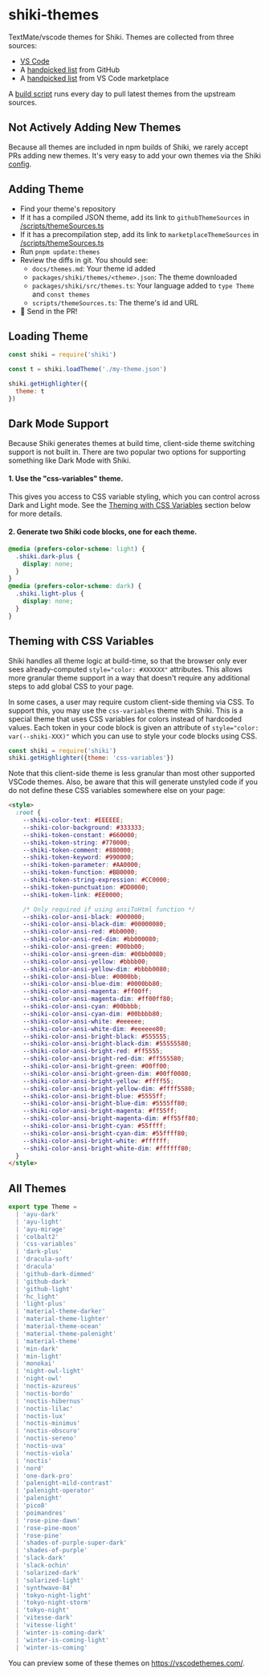 # shiki-themes

TextMate/vscode themes for Shiki. Themes are collected from three sources:

- [VS Code](https://github.com/microsoft/vscode)
- A [handpicked list](/scripts/themeSources.ts) from GitHub
- A [handpicked list](/scripts/themeSources.ts) from VS Code marketplace

A [build script](/scripts/pullThemes.sh) runs every day to pull latest themes from the upstream sources.


## Not Actively Adding New Themes

Because all themes are included in npm builds of Shiki, we rarely accept PRs adding new themes. It's very easy to add your own themes via the Shiki [config](https://github.com/shikijs/shiki/blob/main/packages/shiki/src/types.ts#L6).

## Adding Theme

- Find your theme's repository
- If it has a compiled JSON theme, add its link to `githubThemeSources` in [/scripts/themeSources.ts](/scripts/themeSources.ts)
- If it has a precompilation step, add its link to `marketplaceThemeSources` in [/scripts/themeSources.ts](/scripts/themeSources.ts)
- Run `pnpm update:themes`
- Review the diffs in git. You should see:
  - `docs/themes.md`: Your theme id added
  - `packages/shiki/themes/<theme>.json`: The theme downloaded
  - `packages/shiki/src/themes.ts`: Your language added to `type Theme` and `const themes`
  - `scripts/themeSources.ts`: The theme's id and URL
- 🚀 Send in the PR!

## Loading Theme

```js
const shiki = require('shiki')

const t = shiki.loadTheme('./my-theme.json')

shiki.getHighlighter({
  theme: t
})
```
## Dark Mode Support

Because Shiki generates themes at build time, client-side theme switching support is not built in. There are two popular two options for supporting something like Dark Mode with Shiki.

#### 1. Use the "css-variables" theme.

This gives you access to CSS variable styling, which you can control across Dark and Light mode. See the [Theming with CSS Variables](#theming-with-css-variables) section below for more details.
#### 2. Generate two Shiki code blocks, one for each theme.

```css
@media (prefers-color-scheme: light) {
  .shiki.dark-plus {
    display: none;
  }
}
@media (prefers-color-scheme: dark) {
  .shiki.light-plus {
    display: none;
  }
}
```

## Theming with CSS Variables

Shiki handles all theme logic at build-time, so that the browser only ever sees already-computed `style="color: #XXXXXX"` attributes. This allows more granular theme support in a way that doesn't require any additional steps to add global CSS to your page.

In some cases, a user may require custom client-side theming via CSS. To support this, you may use the `css-variables` theme with Shiki. This is a special theme that uses CSS variables for colors instead of hardcoded values. Each token in your code block is given an attribute of `style="color: var(--shiki-XXX)"` which you can use to style your code blocks using CSS.


```js
const shiki = require('shiki')
shiki.getHighlighter({theme: 'css-variables'})
```

Note that this client-side theme is less granular than most other supported VSCode themes. Also, be aware that this will generate unstyled code if you do not define these CSS variables somewhere else on your page:

```html
<style>
  :root {
    --shiki-color-text: #EEEEEE;
    --shiki-color-background: #333333;
    --shiki-token-constant: #660000;
    --shiki-token-string: #770000;
    --shiki-token-comment: #880000;
    --shiki-token-keyword: #990000;
    --shiki-token-parameter: #AA0000;
    --shiki-token-function: #BB0000;
    --shiki-token-string-expression: #CC0000;
    --shiki-token-punctuation: #DD0000;
    --shiki-token-link: #EE0000;

    /* Only required if using ansiToHtml function */
    --shiki-color-ansi-black: #000000;
    --shiki-color-ansi-black-dim: #00000080;
    --shiki-color-ansi-red: #bb0000;
    --shiki-color-ansi-red-dim: #bb000080;
    --shiki-color-ansi-green: #00bb00;
    --shiki-color-ansi-green-dim: #00bb0080;
    --shiki-color-ansi-yellow: #bbbb00;
    --shiki-color-ansi-yellow-dim: #bbbb0080;
    --shiki-color-ansi-blue: #0000bb;
    --shiki-color-ansi-blue-dim: #0000bb80;
    --shiki-color-ansi-magenta: #ff00ff;
    --shiki-color-ansi-magenta-dim: #ff00ff80;
    --shiki-color-ansi-cyan: #00bbbb;
    --shiki-color-ansi-cyan-dim: #00bbbb80;
    --shiki-color-ansi-white: #eeeeee;
    --shiki-color-ansi-white-dim: #eeeeee80;
    --shiki-color-ansi-bright-black: #555555;
    --shiki-color-ansi-bright-black-dim: #55555580;
    --shiki-color-ansi-bright-red: #ff5555;
    --shiki-color-ansi-bright-red-dim: #ff555580;
    --shiki-color-ansi-bright-green: #00ff00;
    --shiki-color-ansi-bright-green-dim: #00ff0080;
    --shiki-color-ansi-bright-yellow: #ffff55;
    --shiki-color-ansi-bright-yellow-dim: #ffff5580;
    --shiki-color-ansi-bright-blue: #5555ff;
    --shiki-color-ansi-bright-blue-dim: #5555ff80;
    --shiki-color-ansi-bright-magenta: #ff55ff;
    --shiki-color-ansi-bright-magenta-dim: #ff55ff80;
    --shiki-color-ansi-bright-cyan: #55ffff;
    --shiki-color-ansi-bright-cyan-dim: #55ffff80;
    --shiki-color-ansi-bright-white: #ffffff;
    --shiki-color-ansi-bright-white-dim: #ffffff80;
  }
</style>
```

## All Themes

```ts
export type Theme =
  | 'ayu-dark'
  | 'ayu-light'
  | 'ayu-mirage'
  | 'colbalt2'
  | 'css-variables'
  | 'dark-plus'
  | 'dracula-soft'
  | 'dracula'
  | 'github-dark-dimmed'
  | 'github-dark'
  | 'github-light'
  | 'hc_light'
  | 'light-plus'
  | 'material-theme-darker'
  | 'material-theme-lighter'
  | 'material-theme-ocean'
  | 'material-theme-palenight'
  | 'material-theme'
  | 'min-dark'
  | 'min-light'
  | 'monokai'
  | 'night-owl-light'
  | 'night-owl'
  | 'noctis-azureus'
  | 'noctis-bordo'
  | 'noctis-hibernus'
  | 'noctis-lilac'
  | 'noctis-lux'
  | 'noctis-minimus'
  | 'noctis-obscuro'
  | 'noctis-sereno'
  | 'noctis-uva'
  | 'noctis-viola'
  | 'noctis'
  | 'nord'
  | 'one-dark-pro'
  | 'palenight-mild-contrast'
  | 'palenight-operator'
  | 'palenight'
  | 'pico8'
  | 'poimandres'
  | 'rose-pine-dawn'
  | 'rose-pine-moon'
  | 'rose-pine'
  | 'shades-of-purple-super-dark'
  | 'shades-of-purple'
  | 'slack-dark'
  | 'slack-ochin'
  | 'solarized-dark'
  | 'solarized-light'
  | 'synthwave-84'
  | 'tokyo-night-light'
  | 'tokyo-night-storm'
  | 'tokyo-night'
  | 'vitesse-dark'
  | 'vitesse-light'
  | 'winter-is-coming-dark'
  | 'winter-is-coming-light'
  | 'winter-is-coming'
```

You can preview some of these themes on https://vscodethemes.com/.
